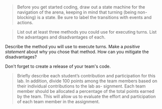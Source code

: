 > Before you get started coding, draw out a state machine for the navigation of the arena, keeping in mind that turning (being non-blocking) is a state. Be sure to label the transitions with events and actions.


> List out at least three methods you could use for executing turns. List the advantages and disadvantages of each.



Describe the method you will use to execute turns. Make a *positive statement* about why you chose that method. How can you mitigate the disadvantages?

Don't forget to create a release of your team's code.

> Briefly describe each student’s contribution and participation for this lab. In addition, divide 100 points among the team members based on their individual contributions to the lab as- signment. Each team member should be allocated a percentage of the total points earned by the team. This will allow us to evaluate the effort and participation of each team member in the assignment.